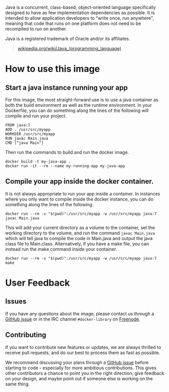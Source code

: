 Java is a concurrent, class-based, object-oriented language specifically designed to have as few implementation dependencies as possible. It is intended to allow application developers to "write once, run anywhere", meaning that code that runs on one platform does not need to be recompiled to run on another.

Java is a registered trademark of Oracle and/or its affiliates.

> [wikipedia.org/wiki/Java_(programming_language)](http://en.wikipedia.org/wiki/Java_(programming_language))

# How to use this image

## Start a java instance running your app

For this image, the most straight-forward use is to use a java container as both the build environment as well as the runtime environment. In your Dockerfile, you can do something along the lines of the following will compile and run your project.

    FROM java:7
    ADD . /usr/src/myapp
    WORKDIR /usr/src/myapp
    RUN javac Main.java
    CMD ["java Main"]

Then run the commands to build and run the docker image.

    docker build -t my-java-app .
    docker run -it --rm --name my-running-app my-java-app

## Compile your app inside the docker container.

It is not always appropriate to run your app inside a container. In instances where you only want to compile inside the docker instance, you can do something along the lines of the following.

    docker run --rm -v "$(pwd)":/usr/src/myapp -w /usr/src/myapp java:7 javac Main.java

This will add your current directory as a volume to the container, set the working directory to the volume, and run the command `javac Main.java` which will tell java to compile the code in Main.java and output the java class file to Main.class. Alternatively, if you have a make file, you can instead run the make command inside your container.

    docker run --rm -v "$(pwd)":/usr/src/myapp -w /usr/src/myapp java:7 make

# User Feedback

## Issues

If you have any questions about the image, please contact us through a [GitHub issue](https://github.com/docker-library/java/issues) or in the IRC channel `#docker-library` on [Freenode](https://freenode.net).

## Contributing

If you want to contribute new features or updates, we are always thrilled to receive pull requests, and do our best to process them as fast as possible.

We recommend discussing your plans through a [GitHub issue](https://github.com/docker-library/java/issues) before starting to code - especially for more ambitious contributions. This gives other contributors a chance to point you in the right direction, give feedback on your design, and maybe point out if someone else is working on the same thing.

